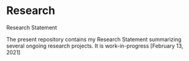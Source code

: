 # Research
Research Statement

The present repository contains my Research Statement summarizing several ongoing research projects. 
It is work-in-progress [February 13, 2021]
